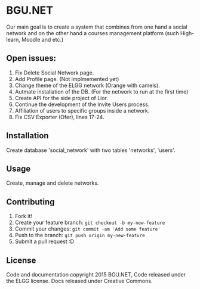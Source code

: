
# BGU.NET

Our main goal is to create a system that combines from one hand a social network and on the other hand a courses management platform (such High-learn, Moodle and etc.)

## Open issues:
 
1. Fix Delete Social Network page.
2. Add Profile page. (Not implmemented yet)
3. Change theme of the ELGG network (Orange with camels).
4. Autmate installation of the DB. (For the network to run at the first time)
5. Create API for the side project of Lior.
6. Continue the development of the Invite Users process.
7. Affiliation of users to specific groups inside a network.
8. Fix CSV Exporter (Ofer), lines 17-24.

## Installation

Create database 'social_network' with two tables 'networks', 'users'.

## Usage

Create, manage and delete networks.

## Contributing

1. Fork it!
2. Create your feature branch: `git checkout -b my-new-feature`
3. Commit your changes: `git commit -am 'Add some feature'`
4. Push to the branch: `git push origin my-new-feature`
5. Submit a pull request :D

## License

Code and documentation copyright 2015 BGU.NET,  Code released under the ELGG license. Docs released under Creative Commons.
